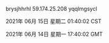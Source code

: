 brysjhhrhl 59.174.25.208 yqqlmgsycl

2021年 06月 15日 星期二 01:40:02 CST

2021年 06月 14日 星期一 17:40:02 GMT
